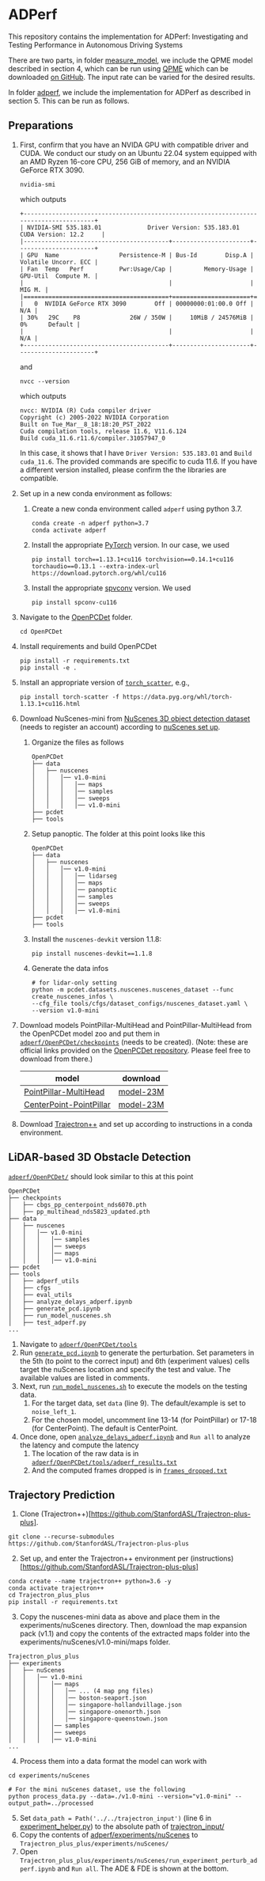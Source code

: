 # ADPerf

This repository contains the implementation for ADPerf: Investigating and Testing Performance in Autonomous Driving Systems

There are two parts, in folder [measure_model](measure_model), we include the QPME model described in section 4, which can be run using [QPME](https://github.com/DescartesResearch/QPME) which can be downloaded [on GitHub](https://github.com/DescartesResearch/QPME). The input rate can be varied for the desired results.

In folder [adperf](adperf), we include the implementation for ADPerf as described in section 5. This can be run as follows.

## Preparations

1. First, confirm that you have an NVIDA GPU with compatible driver and CUDA. We conduct our study on an Ubuntu 22.04 system equipped with an AMD Ryzen 16-core CPU, 256 GiB of memory, and an NVIDIA GeForce RTX 3090. 
    ```
    nvidia-smi
    ```
    which outputs
    ```
    +---------------------------------------------------------------------------------------+
    | NVIDIA-SMI 535.183.01             Driver Version: 535.183.01   CUDA Version: 12.2     |
    |-----------------------------------------+----------------------+----------------------+
    | GPU  Name                 Persistence-M | Bus-Id        Disp.A | Volatile Uncorr. ECC |
    | Fan  Temp   Perf          Pwr:Usage/Cap |         Memory-Usage | GPU-Util  Compute M. |
    |                                         |                      |               MIG M. |
    |=========================================+======================+======================|
    |   0  NVIDIA GeForce RTX 3090        Off | 00000000:01:00.0 Off |                  N/A |
    | 30%   29C    P8              26W / 350W |     10MiB / 24576MiB |      0%      Default |
    |                                         |                      |                  N/A |
    +-----------------------------------------+----------------------+----------------------+
    ```
    and
    ```
    nvcc --version
    ```
    which outputs
    ```
    nvcc: NVIDIA (R) Cuda compiler driver
    Copyright (c) 2005-2022 NVIDIA Corporation
    Built on Tue_Mar__8_18:18:20_PST_2022
    Cuda compilation tools, release 11.6, V11.6.124
    Build cuda_11.6.r11.6/compiler.31057947_0
    ```
    In this case, it shows that I have `Driver Version: 535.183.01` and `Build cuda_11.6`. The provided commands are specific to cuda 11.6. If you have a different version installed, please confirm the the libraries are compatible.

2. Set up in a new conda environment as follows:  
    1. Create a new conda environment called `adperf` using python 3.7.
        ```
        conda create -n adperf python=3.7
        conda activate adperf
        ```
    2. Install the appropriate [PyTorch](https://pytorch.org/) version. In our case, we used
        ```
        pip install torch==1.13.1+cu116 torchvision==0.14.1+cu116 torchaudio==0.13.1 --extra-index-url https://download.pytorch.org/whl/cu116
        ```
    3. Install the appropriate [spvconv](https://github.com/traveller59/spconv) version. We used
        ```
        pip install spconv-cu116
        ```

3. Navigate to the [OpenPCDet](adperf/OpenPCDet) folder.
    ```
    cd OpenPCDet
    ```

5. Install requirements and build OpenPCDet
    ```
    pip install -r requirements.txt
    pip install -e .
    ```

6. Install an appropriate version of [`torch_scatter`](https://pypi.org/project/torch-scatter/), e.g.,
    ```
    pip install torch-scatter -f https://data.pyg.org/whl/torch-1.13.1+cu116.html
    ```

6. Download NuScenes-mini from [NuScenes 3D object detection dataset](https://www.nuscenes.org/download) (needs to register an account) according to [nuScenes set up](https://github.com/open-mmlab/OpenPCDet/blob/master/docs/GETTING_STARTED.md).
    1. Organize the files as follows
        ```
        OpenPCDet
        ├── data
        │   ├── nuscenes
        │   │   │── v1.0-mini
        │   │   │   │── maps
        │   │   │   │── samples
        │   │   │   │── sweeps
        │   │   │   │── v1.0-mini  
        ├── pcdet
        ├── tools
        ```
    2. Setup panoptic. The folder at this point looks like this
        ```
        OpenPCDet
        ├── data
        │   ├── nuscenes
        │   │   │── v1.0-mini
        │   │   │   │── lidarseg
        │   │   │   │── maps
        │   │   │   │── panoptic
        │   │   │   │── samples
        │   │   │   │── sweeps
        │   │   │   │── v1.0-mini  
        ├── pcdet
        ├── tools
        ```
    2. Install the `nuscenes-devkit` version 1.1.8:
        ```
        pip install nuscenes-devkit==1.1.8
        ```
    3. Generate the data infos
        ```
        # for lidar-only setting
        python -m pcdet.datasets.nuscenes.nuscenes_dataset --func create_nuscenes_infos \
        --cfg_file tools/cfgs/dataset_configs/nuscenes_dataset.yaml \
        --version v1.0-mini
        ```


7. Download models PointPillar-MultiHead and PointPillar-MultiHead from the OpenPCDet model zoo and put them in [`adperf/OpenPCDet/checkpoints`](adperf/OpenPCDet/checkpoints) (needs to be created). (Note: these are official links provided on the [OpenPCDet repository](https://github.com/open-mmlab/OpenPCDet/). Please feel free to download from there.)

    |              model                                                                         |                                              download                                              | 
    |----------------------------------------------------------------------------------------------------|:--------------------------------------------------------------------------------------------------:|
    | [PointPillar-MultiHead](adperf/tools/cfgs/nuscenes_models/cbgs_pp_multihead.yaml)                         |  [model-23M](https://drive.google.com/file/d/1p-501mTWsq0G9RzroTWSXreIMyTUUpBM/view?usp=sharing)   | 
    | [CenterPoint-PointPillar](adperf/tools/cfgs/nuscenes_models/cbgs_dyn_pp_centerpoint.yaml)                 |  [model-23M](https://drive.google.com/file/d/1UvGm6mROMyJzeSRu7OD1leU_YWoAZG7v/view?usp=sharing)   |

2. Download [Trajectron++](https://github.com/StanfordASL/Trajectron-plus-plus) and set up according to instructions in a conda environment.

## LiDAR-based 3D Obstacle Detection

[`adperf/OpenPCDet/`](adperf/OpenPCDet/) should look similar to this at this point
```
OpenPCDet
├── checkpoints
│   ├── cbgs_pp_centerpoint_nds6070.pth
│   ├── pp_multihead_nds5823_updated.pth
├── data
│   ├── nuscenes
│   │   │── v1.0-mini
│   │   │   │── samples
│   │   │   │── sweeps
│   │   │   │── maps
│   │   │   │── v1.0-mini  
├── pcdet
├── tools
│   ├── adperf_utils
│   ├── cfgs
│   ├── eval_utils
│   ├── analyze_delays_adperf.ipynb
│   ├── generate_pcd.ipynb
│   ├── run_model_nuscenes.sh
│   ├── test_adperf.py
...
```
1. Navigate to [`adperf/OpenPCDet/tools`](adperf/OpenPCDet/tools)
3. Run [`generate_pcd.ipynb`](adperf/OpenPCDet/tools/generate_pcd.ipynb) to generate the perturbation. Set parameters in the 5th (to point to the correct input) and 6th (experiment values) cells target the nuScenes location and specify the test and value. The available values are listed in comments.
4. Next, run [`run_model_nuscenes.sh`](adperf/OpenPCDet/tools/run_model_nuscenes.sh) to execute the models on the testing data.
    1. For the target data, set `data` (line 9). The default/example is set to `noise_left_1`.
    2. For the chosen model, uncomment line 13-14 (for PointPillar) or 17-18 (for CenterPoint). The default is CenterPoint.
5. Once done, open [`analyze_delays_adperf.ipynb`](adperf/OpenPCDet/tools/analyze_delays_adperf.ipynb) and `Run all` to analyze the latency and compute the latency
    1. The location of the raw data is in [`adperf/OpenPCDet/tools/adperf_results.txt`](adperf/OpenPCDet/tools/adperf_results.txt) 
    2. And the computed frames dropped is in [`frames_dropped.txt`](adperf/trajectron_input/frames_dropped.txt)


## Trajectory Prediction

1. Clone (Trajectron++)[https://github.com/StanfordASL/Trajectron-plus-plus].
```
git clone --recurse-submodules https://github.com/StanfordASL/Trajectron-plus-plus
```

2. Set up, and enter the Trajectron++ environment per (instructions)[https://github.com/StanfordASL/Trajectron-plus-plus]
```
conda create --name trajectron++ python=3.6 -y
conda activate trajectron++
cd Trajectron_plus_plus
pip install -r requirements.txt

```

3. Copy the nuscenes-mini data as above and place them in the experiments/nuScenes directory. Then, download the map expansion pack (v1.1) and copy the contents of the extracted maps folder into the experiments/nuScenes/v1.0-mini/maps folder.
```
Trajectron_plus_plus
├── experiments
│   ├── nuScenes
│   │   │── v1.0-mini
│   │   │   │── maps
│   │   │   │   │── ... (4 map png files)
│   │   │   │   │── boston-seaport.json
│   │   │   │   │── singapore-hollandvillage.json
│   │   │   │   │── singapore-onenorth.json
│   │   │   │   │── singapore-queenstown.json
│   │   │   │── samples
│   │   │   │── sweeps
│   │   │   │── v1.0-mini  
...
```

4. Process them into a data format the model can work with
```
cd experiments/nuScenes

# For the mini nuScenes dataset, use the following
python process_data.py --data=./v1.0-mini --version="v1.0-mini" --output_path=../processed
```

5. Set `data_path = Path('../../trajectron_input')` (line 6 in [experiment_helper.py](adperf/experiments/nuScenes/experiment_helper.py)) to the absolute path of [trajectron_input/](adperf/trajectron_input/)
6. Copy the contents of [adperf/experiments/nuScenes](adperf/experiments/nuScenes) to `Trajectron_plus_plus/experiments/nuScenes/`
7.  Open `Trajectron_plus_plus/experiments/nuScenes/run_experiment_perturb_adperf.ipynb` and `Run all`. The ADE & FDE is shown at the bottom.